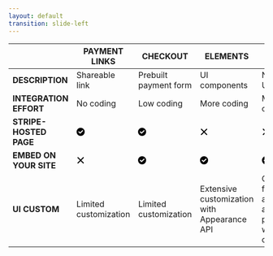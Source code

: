 ```yaml
---
layout: default
transition: slide-left
---
```


<div tabindex="-1" class="">
  <div>
    <table>
      <colgroup>
        <col span="2">
        <col>
      </colgroup>
      <thead>
        <tr>
          <th></th>
          <th><strong>PAYMENT LINKS</strong></th>
          <th><strong>CHECKOUT</strong></th>
          <th><strong>ELEMENTS</strong></th>
          <th><strong>API ONLY</strong></th>
        </tr>
      </thead>
      <tbody>
        <tr>
          <td><strong>DESCRIPTION</strong></td>
          <td>Shareable link</td>
          <td>Prebuilt payment form</td>
          <td>UI components</td>
          <td>No Stripe UI</td>
        </tr>
        <tr>
          <td><strong>INTEGRATION EFFORT</strong></td>
          <td>
            No coding
          </td>
          <td>
            Low coding
          </td>
          <td>
            More coding
          </td>
          <td>
            Most coding
          </td>
        </tr>
        <tr>
          <td><strong>STRIPE-HOSTED PAGE</strong></td>
          <td>
            <svg class="sn-1mj7mtw sn-1mj7mtw-size-small sn-vgsh8h" color="green" alt="Supported" aria-hidden="false" height="16" viewBox="0 0 16 16" width="16" xmlns="http://www.w3.org/2000/svg" style="display: inline;">
              <path d="M8 16A8 8 0 1 1 8 0a8 8 0 0 1 0 16zm3.083-11.005L7 9.085 5.207 7.294a1 1 0 0 0-1.414 1.414l2.5 2.5a1 1 0 0 0 1.414 0l4.79-4.798a1 1 0 1 0-1.414-1.414z" fill-rule="evenodd"></path>
            </svg>
          </td>
          <td>
            <svg class="sn-1mj7mtw sn-1mj7mtw-size-small sn-vgsh8h" color="green" alt="Supported" aria-hidden="false" height="16" viewBox="0 0 16 16" width="16" xmlns="http://www.w3.org/2000/svg" style="display: inline;">
              <path d="M8 16A8 8 0 1 1 8 0a8 8 0 0 1 0 16zm3.083-11.005L7 9.085 5.207 7.294a1 1 0 0 0-1.414 1.414l2.5 2.5a1 1 0 0 0 1.414 0l4.79-4.798a1 1 0 1 0-1.414-1.414z" fill-rule="evenodd"></path>
            </svg>
          </td>
          <td>
            <svg class="sn-1mj7mtw sn-1mj7mtw-size-small sn-vgsh8h" color="red" aria-hidden="true" height="16" viewBox="0 0 16 16" width="16" xmlns="http://www.w3.org/2000/svg" style="display: inline;">
              <path d="m8 6.585 4.593-4.592a1 1 0 0 1 1.415 1.416L9.417 8l4.591 4.591a1 1 0 0 1-1.415 1.416L8 9.415l-4.592 4.592a1 1 0 0 1-1.416-1.416L6.584 8l-4.59-4.591a1 1 0 1 1 1.415-1.416z" fill-rule="evenodd"></path>
            </svg>
          </td>
          <td>
            <svg class="sn-1mj7mtw sn-1mj7mtw-size-small sn-vgsh8h" color="red" aria-hidden="true" height="16" viewBox="0 0 16 16" width="16" xmlns="http://www.w3.org/2000/svg" style="display: inline;">
              <path d="m8 6.585 4.593-4.592a1 1 0 0 1 1.415 1.416L9.417 8l4.591 4.591a1 1 0 0 1-1.415 1.416L8 9.415l-4.592 4.592a1 1 0 0 1-1.416-1.416L6.584 8l-4.59-4.591a1 1 0 1 1 1.415-1.416z" fill-rule="evenodd"></path>
            </svg>
          </td>
        </tr>
        <tr>
          <td><strong>EMBED ON YOUR SITE</strong></td>
          <td>
            <svg class="sn-1mj7mtw sn-1mj7mtw-size-small sn-vgsh8h" color="red" aria-hidden="true" height="16" viewBox="0 0 16 16" width="16" xmlns="http://www.w3.org/2000/svg" style="display: inline;">
              <path d="m8 6.585 4.593-4.592a1 1 0 0 1 1.415 1.416L9.417 8l4.591 4.591a1 1 0 0 1-1.415 1.416L8 9.415l-4.592 4.592a1 1 0 0 1-1.416-1.416L6.584 8l-4.59-4.591a1 1 0 1 1 1.415-1.416z" fill-rule="evenodd"></path>
            </svg>
          </td>
          <td>
            <svg class="sn-1mj7mtw sn-1mj7mtw-size-small sn-vgsh8h" color="green" alt="Supported" aria-hidden="false" height="16" viewBox="0 0 16 16" width="16" xmlns="http://www.w3.org/2000/svg" style="display: inline;">
              <path d="M8 16A8 8 0 1 1 8 0a8 8 0 0 1 0 16zm3.083-11.005L7 9.085 5.207 7.294a1 1 0 0 0-1.414 1.414l2.5 2.5a1 1 0 0 0 1.414 0l4.79-4.798a1 1 0 1 0-1.414-1.414z" fill-rule="evenodd"></path>
            </svg>
          </td>
          <td>
            <svg class="sn-1mj7mtw sn-1mj7mtw-size-small sn-vgsh8h" color="green" alt="Supported" aria-hidden="false" height="16" viewBox="0 0 16 16" width="16" xmlns="http://www.w3.org/2000/svg" style="display: inline;">
              <path d="M8 16A8 8 0 1 1 8 0a8 8 0 0 1 0 16zm3.083-11.005L7 9.085 5.207 7.294a1 1 0 0 0-1.414 1.414l2.5 2.5a1 1 0 0 0 1.414 0l4.79-4.798a1 1 0 1 0-1.414-1.414z" fill-rule="evenodd"></path>
            </svg>
          </td>
          <td>
            <svg class="sn-1mj7mtw sn-1mj7mtw-size-small sn-vgsh8h" color="green" alt="Supported" aria-hidden="false" height="16" viewBox="0 0 16 16" width="16" xmlns="http://www.w3.org/2000/svg" style="display: inline;">
              <path d="M8 16A8 8 0 1 1 8 0a8 8 0 0 1 0 16zm3.083-11.005L7 9.085 5.207 7.294a1 1 0 0 0-1.414 1.414l2.5 2.5a1 1 0 0 0 1.414 0l4.79-4.798a1 1 0 1 0-1.414-1.414z" fill-rule="evenodd"></path>
            </svg>
          </td>
        </tr>
        <tr>
          <td><strong>UI CUSTOM</strong></td>
          <td>Limited customization</td>
          <td>Limited customization</td>
          <td>Extensive customization with Appearance API</td>
          <td>Customize full appearance and accept payments with your own UI</td>
        </tr>
      </tbody>
    </table>
  </div>
</div>